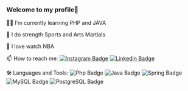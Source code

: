 ### Welcome to my profile🦾

👨‍💻 I’m currently learning PHP and JAVA

🦏 I do strength Sports and Arts Martials

🏀 I love watch NBA

📫 How to reach me: 
[![Instagram Badge](https://img.shields.io/badge/Instagram-E4405F?style=for-the-badge&logo=instagram&logoColor=white&link=https://www.instagram.com/gabriel__araujo_01/)](https://www.instagram.com/gabriel__araujo_01/ ) [![Linkedin Badge](https://img.shields.io/badge/LinkedIn-0077B5?style=for-the-badge&logo=linkedin&logoColor=white&link=https://www.linkedin.com/in/gabriel-de-araújo-santos)](https://www.linkedin.com/in/gabriel-de-araújo-santos)


🛠 Languages and Tools:
![Php Badge](https://img.shields.io/badge/Php-430098?style=for-the-badge&logo=php&logoColor=white)
![Java Badge](https://img.shields.io/badge/Java-ED8B00?style=for-the-badge&logo=java&logoColor=white)
![Spring Badge](https://img.shields.io/badge/Spring-6DB33F?style=for-the-badge&logo=spring&logoColor=white) 
![MySQL Badge](https://img.shields.io/badge/MySQL-00000F?style=for-the-badge&logo=mysql&logoColor=white) 
![PostgreSQL Badge](https://img.shields.io/badge/PostgreSQL-316192?style=for-the-badge&logo=postgresql&logoColor=white)





<!--
**araujogabriel00/araujogabriel00** is a ✨ _special_ ✨ repository because its `README.md` (this file) appears on your GitHub profile.



